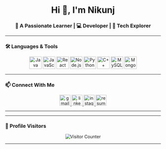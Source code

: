 <h1 align="center">Hi 👋, I'm Nikunj</h1>
<h3 align="center">🚀 A Passionate Learner | 💻 Developer | 🌱 Tech Explorer</h3>

---

### 🛠️ Languages & Tools

<div align="center">
  <img src="https://cdn.jsdelivr.net/gh/devicons/devicon/icons/java/java-original.svg" height="40" alt="Java" />
  <img src="https://cdn.jsdelivr.net/gh/devicons/devicon/icons/javascript/javascript-original.svg" height="40" alt="JavaScript" />
  <img src="https://cdn.jsdelivr.net/gh/devicons/devicon/icons/react/react-original.svg" height="40" alt="React" />
  <img src="https://cdn.jsdelivr.net/gh/devicons/devicon/icons/nodejs/nodejs-original.svg" height="40" alt="Node.js" />
  <img src="https://cdn.jsdelivr.net/gh/devicons/devicon/icons/python/python-original.svg" height="40" alt="Python" />
  <img src="https://cdn.jsdelivr.net/gh/devicons/devicon/icons/cplusplus/cplusplus-original.svg" height="40" alt="C++" />
  <img src="https://cdn.jsdelivr.net/gh/devicons/devicon/icons/mysql/mysql-original.svg" height="40" alt="MySQL" />
  <img src="https://cdn.jsdelivr.net/gh/devicons/devicon/icons/mongodb/mongodb-original.svg" height="40" alt="MongoDB" />
</div>

---

### 📫 Connect With Me

<div align="center">
  <a href="mailto:nikunjjakhotiya16@gmail.com" target="_blank">
    <img src="https://img.shields.io/static/v1?message=Gmail&logo=gmail&label=&color=D14836&logoColor=white&labelColor=&style=for-the-badge" height="35" alt="gmail" />
  </a>
  <a href="https://in.linkedin.com/in/nikunj-jakhotiya-894331291" target="_blank">
    <img src="https://img.shields.io/static/v1?message=LinkedIn&logo=linkedin&label=&color=0077B5&logoColor=white&labelColor=&style=for-the-badge" height="35" alt="linkedin" />
  </a>
  <a href="https://www.instagram.com/nikunjjakhotiya16/" target="_blank">
    <img src="https://img.shields.io/static/v1?message=Instagram&logo=instagram&label=&color=E4405F&logoColor=white&labelColor=&style=for-the-badge" height="35" alt="instagram" />
  </a>
  <a href="https://drive.google.com/file/d/1x4fNm3kTXod1Zlvonbx6ncPnuiRpYTTj/view?usp=sharing" target="_blank">
    <img src="https://img.shields.io/static/v1?message=Resume&logo=google-drive&label=&color=0F9D58&logoColor=white&labelColor=&style=for-the-badge" height="35" alt="resume" />
  </a>
</div>

---

---

### 👀 Profile Visitors

<div align="center">
  <img src="https://profile-counter.glitch.me/nikunjcodes/count.svg?" alt="Visitor Counter" />
</div>

---
